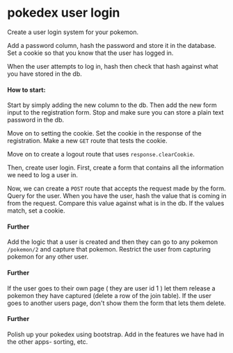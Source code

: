 # pokedex user login

Create a user login system for your pokemon.

Add a password column, hash the password and store it in the database. Set a cookie so that you know that the user has logged in.

When the user attempts to log in, hash then check that hash against what you have stored in the db.

#### How to start:
Start by simply adding the new column to the db. Then add the new form input to the registration form. Stop and make sure you can store a plain text password in the db.

Move on to setting the cookie. Set the cookie in the response of the registration. Make a new `GET` route that tests the cookie.

Move on to create a logout route that uses `response.clearCookie`.

Then, create user login. First, create a form that contains all the information we need to log a user in.

Now, we can create a `POST` route that accepts the request made by the form. Query for the user. When you have the user, hash the value that is coming in from the request. Compare this value against what is in the db. If the values match, set a cookie.

#### Further
Add the logic that a user is created and then they can go to any pokemon `/pokemon/2` and capture that pokemon. Restrict the user from capturing pokemon for any other user.

#### Further
If the user goes to their own page ( they are user id 1 ) let them release a pokemon they have captured (delete a row of the join table).
If the user goes to another users page, don't show them the form that lets them delete.

#### Further
Polish up your pokedex using bootstrap. Add in the features we have had in the other apps- sorting, etc.
